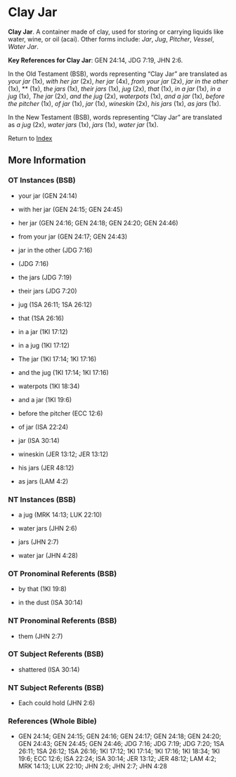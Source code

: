 # Clay Jar
**Clay Jar**. 
A container made of clay, used for storing or carrying liquids like water, wine, or oil (acai). 
Other forms include: 
*Jar*, *Jug*, *Pitcher*, *Vessel*, *Water Jar*. 


**Key References for Clay Jar**: 
GEN 24:14, JDG 7:19, JHN 2:6. 


In the Old Testament (BSB), words representing “Clay Jar” are translated as 
*your jar* (1x), *with her jar* (2x), *her jar* (4x), *from your jar* (2x), *jar in the other* (1x), ** (1x), *the jars* (1x), *their jars* (1x), *jug* (2x), *that* (1x), *in a jar* (1x), *in a jug* (1x), *The jar* (2x), *and the jug* (2x), *waterpots* (1x), *and a jar* (1x), *before the pitcher* (1x), *of jar* (1x), *jar* (1x), *wineskin* (2x), *his jars* (1x), *as jars* (1x). 


In the New Testament (BSB), words representing “Clay Jar” are translated as 
*a jug* (2x), *water jars* (1x), *jars* (1x), *water jar* (1x). 


Return to [Index](00-Index.md)

## More Information

### OT Instances (BSB)

* your jar (GEN 24:14)

* with her jar (GEN 24:15; GEN 24:45)

* her jar (GEN 24:16; GEN 24:18; GEN 24:20; GEN 24:46)

* from your jar (GEN 24:17; GEN 24:43)

* jar in the other (JDG 7:16)

*  (JDG 7:16)

* the jars (JDG 7:19)

* their jars (JDG 7:20)

* jug (1SA 26:11; 1SA 26:12)

* that (1SA 26:16)

* in a jar (1KI 17:12)

* in a jug (1KI 17:12)

* The jar (1KI 17:14; 1KI 17:16)

* and the jug (1KI 17:14; 1KI 17:16)

* waterpots (1KI 18:34)

* and a jar (1KI 19:6)

* before the pitcher (ECC 12:6)

* of jar (ISA 22:24)

* jar (ISA 30:14)

* wineskin (JER 13:12; JER 13:12)

* his jars (JER 48:12)

* as jars (LAM 4:2)



### NT Instances (BSB)

* a jug (MRK 14:13; LUK 22:10)

* water jars (JHN 2:6)

* jars (JHN 2:7)

* water jar (JHN 4:28)



### OT Pronominal Referents (BSB)

* by that (1KI 19:8)

* in the dust (ISA 30:14)



### NT Pronominal Referents (BSB)

* them (JHN 2:7)



### OT Subject Referents (BSB)

* shattered (ISA 30:14)



### NT Subject Referents (BSB)

* Each could hold (JHN 2:6)



### References (Whole Bible)

* GEN 24:14; GEN 24:15; GEN 24:16; GEN 24:17; GEN 24:18; GEN 24:20; GEN 24:43; GEN 24:45; GEN 24:46; JDG 7:16; JDG 7:19; JDG 7:20; 1SA 26:11; 1SA 26:12; 1SA 26:16; 1KI 17:12; 1KI 17:14; 1KI 17:16; 1KI 18:34; 1KI 19:6; ECC 12:6; ISA 22:24; ISA 30:14; JER 13:12; JER 48:12; LAM 4:2; MRK 14:13; LUK 22:10; JHN 2:6; JHN 2:7; JHN 4:28




